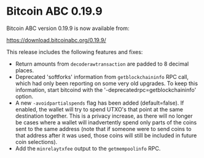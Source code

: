 Bitcoin ABC 0.19.9
==================

Bitcoin ABC version 0.19.9 is now available from:

  <https://download.bitcoinabc.org/0.19.9/>

This release includes the following features and fixes:

- Return amounts from `decoderawtransaction` are padded to 8 decimal places.
- Deprecated 'softforks' information from `getblockchaininfo` RPC call, which
  had only been reporting on some very old upgrades. To keep this information,
  start bitcoind with the '-deprecatedrpc=getblockchaininfo' option.
- A new `-avoidpartialspends` flag has been added (default=false). If enabled,
  the wallet will try to spend UTXO's that point at the same destination together.
  This is a privacy increase, as there will no longer be cases where a wallet will
  inadvertently spend only parts of the coins sent to the same address (note that
  if someone were to send coins to that address after it was used, those coins
  will still be included in future coin selections).
- Add the `minrelaytxfee` output to the `getmempoolinfo` RPC.
